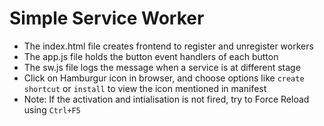 # Simple Service Worker 
- The index.html file creates frontend to register and unregister workers
- The app.js file holds the button event handlers of each button
- The sw.js file logs the message when a service is at different stage
- Click on Hamburgur icon in browser, and choose options like `create shortcut` or `install` to view the icon mentioned in manifest
- Note: If the activation and intialisation is not fired, try to Force Reload using `Ctrl+F5`
